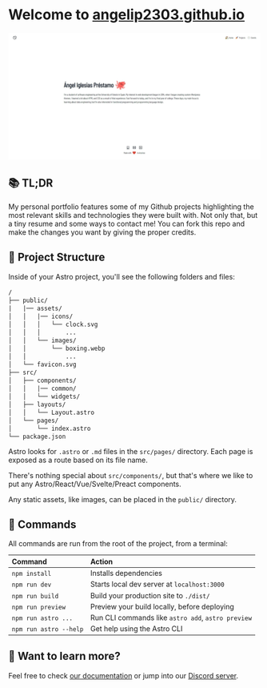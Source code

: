 # Welcome to [angelip2303.github.io](https://angelip2303.github.io)

![basics](https://raw.githubusercontent.com/angelip2303/angelip2303.github.io/master/public/assets/images/site.webp)

## 📚 TL;DR

My personal portfolio features some of my Github projects highlighting the most relevant skills and technologies they were built with. Not only that, but a tiny resume and some ways to contact me! You can fork this repo and make the changes you want by giving the proper credits.

## 🚀 Project Structure

Inside of your Astro project, you'll see the following folders and files:

```
/
├── public/
|   |── assets/
│   │   |── icons/
│   │   │   └── clock.svg
│   │   │       ...
│   │   └── images/
│   │       └── boxing.webp
│   │           ...
│   └── favicon.svg
├── src/
│   ├── components/
│   │   |── common/
│   │   └── widgets/
│   ├── layouts/
│   │   └── Layout.astro
│   └── pages/
│       └── index.astro
└── package.json
```

Astro looks for `.astro` or `.md` files in the `src/pages/` directory. Each page is exposed as a route based on its file name.

There's nothing special about `src/components/`, but that's where we like to put any Astro/React/Vue/Svelte/Preact components.

Any static assets, like images, can be placed in the `public/` directory.

## 🧞 Commands

All commands are run from the root of the project, from a terminal:

| Command                | Action                                             |
| :--------------------- | :------------------------------------------------- |
| `npm install`          | Installs dependencies                              |
| `npm run dev`          | Starts local dev server at `localhost:3000`        |
| `npm run build`        | Build your production site to `./dist/`            |
| `npm run preview`      | Preview your build locally, before deploying       |
| `npm run astro ...`    | Run CLI commands like `astro add`, `astro preview` |
| `npm run astro --help` | Get help using the Astro CLI                       |

## 👀 Want to learn more?

Feel free to check [our documentation](https://docs.astro.build) or jump into our [Discord server](https://astro.build/chat).
